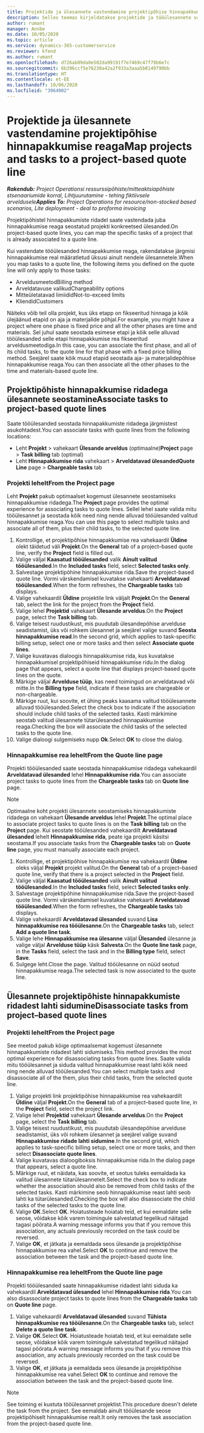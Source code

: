 ```yaml
---
title: Projektide ja ülesannete vastendamine projektipõhise hinnapakkumise reaga
description: Selles teemas kirjeldatakse projektide ja tööülesannete vastendamist projektipõhise tööülesande reaga.
author: rumant
manager: Annbe
ms.date: 10/05/2020
ms.topic: article
ms.service: dynamics-365-customerservice
ms.reviewer: kfend
ms.author: rumant
ms.openlocfilehash: d726ab09da0e502da99191f7e7469c47f79b6e7c
ms.sourcegitcommit: 6b396ccf5e76230a42a2f933a3aaa5b8149790bb
ms.translationtype: HT
ms.contentlocale: et-EE
ms.lasthandoff: 10/06/2020
ms.locfileid: "3964902"
---
```

# <a name="map-projects-and-tasks-to-a-project-based-quote-line"></a><span data-ttu-id="c8fe6-103">Projektide ja ülesannete vastendamine projektipõhise hinnapakkumise reaga</span><span class="sxs-lookup"><span data-stu-id="c8fe6-103">Map projects and tasks to a project-based quote line</span></span>

<span data-ttu-id="c8fe6-104">_**Rakendub:** Project Operationsi ressurssipõhiste/mitteaktsiapõhiste stsenaariumide korral,  Lihtjuurutamine - tehing fiktiivsele arveldusele_</span><span class="sxs-lookup"><span data-stu-id="c8fe6-104">_**Applies To:** Project Operations for resource/non-stocked based scenarios, Lite deployment - deal to proforma invoicing_</span></span>

<span data-ttu-id="c8fe6-105">Projektipõhistel hinnapakkumiste ridadel saate vastendada juba hinnapakkumise reaga seostatud projekti konkreetsed ülesanded.</span><span class="sxs-lookup"><span data-stu-id="c8fe6-105">On project-based quote lines, you can map the specific tasks of a project that is already associated to a quote line.</span></span>

<span data-ttu-id="c8fe6-106">Kui vastendate tööülesanded hinnapakkumise reaga, rakendatakse järgmisi hinnapakkumise real määratletud üksusi ainult nendele ülesannetele.</span><span class="sxs-lookup"><span data-stu-id="c8fe6-106">When you map tasks to a quote line, the following items you defined on the quote line will only apply to those tasks:</span></span>

- <span data-ttu-id="c8fe6-107">Arveldusmeetod</span><span class="sxs-lookup"><span data-stu-id="c8fe6-107">Billing method</span></span>
- <span data-ttu-id="c8fe6-108">Arveldatavuse valikud</span><span class="sxs-lookup"><span data-stu-id="c8fe6-108">Chargeability options</span></span>
- <span data-ttu-id="c8fe6-109">Mitteületatavad limiidid</span><span class="sxs-lookup"><span data-stu-id="c8fe6-109">Not-to-exceed limits</span></span>
- <span data-ttu-id="c8fe6-110">Kliendid</span><span class="sxs-lookup"><span data-stu-id="c8fe6-110">Customers</span></span>

<span data-ttu-id="c8fe6-111">Näiteks võib teil olla projekt, kus üks etapp on fikseeritud hinnaga ja kõik ülejäänud etapid on aja ja materjalide põhjal.</span><span class="sxs-lookup"><span data-stu-id="c8fe6-111">For example, you might have a project where one phase is fixed price and all the other phases are time and materials.</span></span> <span data-ttu-id="c8fe6-112">Sel juhul saate seostada esimese etapi ja kõik selle alluvad tööülesanded selle etapi hinnapakkumise rea fikseeritud arveldusmeetodiga.</span><span class="sxs-lookup"><span data-stu-id="c8fe6-112">In this case, you can associate the first phase, and all of its child tasks, to the quote line for that phase with a fixed price billing method.</span></span> <span data-ttu-id="c8fe6-113">Seejärel saate kõik muud etapid seostada aja- ja materjalidepõhise hinnapakkumise reaga.</span><span class="sxs-lookup"><span data-stu-id="c8fe6-113">You can then associate all the other phases to the time and materials-based quote line.</span></span>

## <a name="associate-tasks-to-project-based-quote-lines"></a><span data-ttu-id="c8fe6-114">Projektipõhiste hinnapakkumise ridadega ülesannete seostamine</span><span class="sxs-lookup"><span data-stu-id="c8fe6-114">Associate tasks to project-based quote lines</span></span>

<span data-ttu-id="c8fe6-115">Saate tööülesanded seostada hinnapakkumiste ridadega järgmistest asukohtadest.</span><span class="sxs-lookup"><span data-stu-id="c8fe6-115">You can associate tasks with quote lines from the following locations:</span></span>

- <span data-ttu-id="c8fe6-116">Leht **Projekt** > vahekaart **Ülesande arveldus** (optimaalne)</span><span class="sxs-lookup"><span data-stu-id="c8fe6-116">**Project** page > **Task billing** tab (optimal)</span></span>
- <span data-ttu-id="c8fe6-117">Leht **Hinnapakkumise rida** vahekaart > **Arveldatavad ülesanded**</span><span class="sxs-lookup"><span data-stu-id="c8fe6-117">**Quote Line** page > **Chargeable tasks** tab</span></span> 

### <a name="from-the-project-page"></a><span data-ttu-id="c8fe6-118">Projekti lehelt</span><span class="sxs-lookup"><span data-stu-id="c8fe6-118">From the Project page</span></span>

<span data-ttu-id="c8fe6-119">Leht **Projekt** pakub optimaalset kogemust ülesannete seostamiseks hinnapakkumise ridadega.</span><span class="sxs-lookup"><span data-stu-id="c8fe6-119">The **Project** page provides the optimal experience for associating tasks to quote lines.</span></span> <span data-ttu-id="c8fe6-120">Sellel lehel saate valida mitu tööülesannet ja seostada kõik need ning nende alluvad tööülesanded valitud hinnapakkumise reaga.</span><span class="sxs-lookup"><span data-stu-id="c8fe6-120">You can use this page to select multiple tasks and associate all of them, plus their child tasks, to the selected quote line.</span></span>

1. <span data-ttu-id="c8fe6-121">Kontrollige, et projektipõhise hinnapakkumise rea vahekaardil **Üldine** olekt täidetud väli **Projekt**.</span><span class="sxs-lookup"><span data-stu-id="c8fe6-121">On the **General** tab of a project–based quote line, verify the **Project** field is filled out.</span></span>
2. <span data-ttu-id="c8fe6-122">Valige väljal **Kaasatud tööülesanded** valik **Ainult valitud tööülesanded**.</span><span class="sxs-lookup"><span data-stu-id="c8fe6-122">In the **Included tasks** field, select **Selected tasks only**.</span></span>
3. <span data-ttu-id="c8fe6-123">Salvestage projektipõhine hinnapakkumise rida.</span><span class="sxs-lookup"><span data-stu-id="c8fe6-123">Save the project-based quote line.</span></span> <span data-ttu-id="c8fe6-124">Vormi värskendamisel kuvatakse vahekaarti **Arveldatavad tööülesanded**.</span><span class="sxs-lookup"><span data-stu-id="c8fe6-124">When the form refreshes, the **Chargeable tasks** tab displays.</span></span>
4. <span data-ttu-id="c8fe6-125">Valige vahekaardil **Üldine** projektile link väljalt **Projekt**.</span><span class="sxs-lookup"><span data-stu-id="c8fe6-125">On the **General** tab, select the link for the project from the **Project** field.</span></span>
5. <span data-ttu-id="c8fe6-126">Valige lehel **Projektid** vahekaart **Ülesande arveldus**.</span><span class="sxs-lookup"><span data-stu-id="c8fe6-126">On the **Project** page, select the **Task billing** tab.</span></span>
6. <span data-ttu-id="c8fe6-127">Valige teisest ruudustikust, mis puudutab ülesandepõhise arvelduse seadistamist, üks või rohkem ülesannet ja seejärel valige suvand **Seosta hinnapakkumise read**.</span><span class="sxs-lookup"><span data-stu-id="c8fe6-127">In the second grid, which applies to task-specific billing setup, select one or more tasks and then select **Associate quote lines**.</span></span>
7. <span data-ttu-id="c8fe6-128">Valige kuvatavas dialoogis hinnapakkumise rida, kus kuvatakse hinnapakkumisel projektipõhiseid hinnapakkumise ridu.</span><span class="sxs-lookup"><span data-stu-id="c8fe6-128">In the dialog page that appears, select a quote line that displays project-based quote lines on the quote.</span></span>
8. <span data-ttu-id="c8fe6-129">Märkige väljal **Arvelduse tüüp**, kas need toimingud on arveldatavad või mitte.</span><span class="sxs-lookup"><span data-stu-id="c8fe6-129">In the **Billing type** field, indicate if these tasks are chargeable or non-chargeable.</span></span>
9. <span data-ttu-id="c8fe6-130">Märkige ruut, kui soovite, et ühing peaks kaasama valitud tööülesannete alluvad tööülesanded.</span><span class="sxs-lookup"><span data-stu-id="c8fe6-130">Select the check box to indicate if the association should include child tasks of the selected tasks.</span></span> <span data-ttu-id="c8fe6-131">Kasti märkimine seostab valitud ülesannete tütarülesanded hinnapakkumise reaga.</span><span class="sxs-lookup"><span data-stu-id="c8fe6-131">Checking the box will associate the child tasks of the selected tasks to the quote line.</span></span>
10. <span data-ttu-id="c8fe6-132">Valige dialoogi sulgemiseks nupp **Ok**.</span><span class="sxs-lookup"><span data-stu-id="c8fe6-132">Select **OK** to close the dialog.</span></span>

### <a name="from-the-quote-line-page"></a><span data-ttu-id="c8fe6-133">Hinnapakkumise rea lehelt</span><span class="sxs-lookup"><span data-stu-id="c8fe6-133">From the Quote line page</span></span>

<span data-ttu-id="c8fe6-134">Projekti tööülesanded saate seostada hinnapakkumise ridadega vahekaardil **Arveldatavad ülesanded** lehel **Hinnapakkumise rida**.</span><span class="sxs-lookup"><span data-stu-id="c8fe6-134">You can associate project tasks to quote lines from the **Chargeable tasks** tab on **Quote line** page.</span></span>

>[!NOTE]
><span data-ttu-id="c8fe6-135">Optimaalne koht projekti ülesannete seostamiseks hinnapakkumiste ridadega on vahekaart **Ülesande arveldus** lehel **Projekt**.</span><span class="sxs-lookup"><span data-stu-id="c8fe6-135">The optimal place to associate project tasks to quote lines is on the **Task billing** tab on the **Project** page.</span></span> <span data-ttu-id="c8fe6-136">Kui seostate tööülesanded vahekaardilt **Arveldatavad ülesanded** lehelt **Hinnapakkumise rida**, peate iga projekti käsitsi seostama.</span><span class="sxs-lookup"><span data-stu-id="c8fe6-136">If you associate tasks from the **Chargeable tasks** tab on **Quote line** page, you must manually associate each project.</span></span>

1. <span data-ttu-id="c8fe6-137">Kontrollige, et projektipõhise hinnapakkumise rea vahekaardil **Üldine** oleks väljal **Projekt** projekt valitud.</span><span class="sxs-lookup"><span data-stu-id="c8fe6-137">On the **General** tab of a project–based quote line, verify that there is a project selected in the **Project** field.</span></span>
2. <span data-ttu-id="c8fe6-138">Valige väljal **Kaasatud tööülesanded** valik **Ainult valitud tööülesanded**.</span><span class="sxs-lookup"><span data-stu-id="c8fe6-138">In the **Included tasks** field, select **Selected tasks only**.</span></span>
3. <span data-ttu-id="c8fe6-139">Salvestage projektipõhine hinnapakkumise rida.</span><span class="sxs-lookup"><span data-stu-id="c8fe6-139">Save the project-based quote line.</span></span> <span data-ttu-id="c8fe6-140">Vormi värskendamisel kuvatakse vahekaarti **Arveldatavad tööülesanded**.</span><span class="sxs-lookup"><span data-stu-id="c8fe6-140">When the form refreshes, the **Chargeable tasks** tab displays.</span></span>
4. <span data-ttu-id="c8fe6-141">Valige vahekaardil **Arveldatavad ülesanded** suvand **Lisa hinnapakkumise rea tööülesanne**.</span><span class="sxs-lookup"><span data-stu-id="c8fe6-141">On the **Chargeable tasks** tab, select **Add a quote line task**.</span></span>
5. <span data-ttu-id="c8fe6-142">Valige lehe **Hinnapakkumise rea ülesanne** väljal **Ülesanded** ülesanne ja valige väljal **Arvelduse tüüp** käsk **Salvesta**.</span><span class="sxs-lookup"><span data-stu-id="c8fe6-142">On the **Quote line task** page, in the **Tasks** field, select the task and in the **Billing type** field, select **Save**.</span></span> 
6. <span data-ttu-id="c8fe6-143">Sulgege leht.</span><span class="sxs-lookup"><span data-stu-id="c8fe6-143">Close the page.</span></span> <span data-ttu-id="c8fe6-144">Valitud tööülesanne on nüüd seotud hinnapakkumise reaga.</span><span class="sxs-lookup"><span data-stu-id="c8fe6-144">The selected task is now associated to the quote line.</span></span>

## <a name="disassociate-tasks-from-projectbased-quote-lines"></a><span data-ttu-id="c8fe6-145">Ülesannete projektipõhiste hinnapakkumiste ridadest lahti sidumine</span><span class="sxs-lookup"><span data-stu-id="c8fe6-145">Disassociate tasks from project–based quote lines</span></span>

### <a name="from-the-project-page"></a><span data-ttu-id="c8fe6-146">Projekti lehelt</span><span class="sxs-lookup"><span data-stu-id="c8fe6-146">From the Project page</span></span>

<span data-ttu-id="c8fe6-147">See meetod pakub kõige optimaalsemat kogemust ülesannete hinnapakkumiste ridadest lahti sidumiseks.</span><span class="sxs-lookup"><span data-stu-id="c8fe6-147">This method provides the most optimal experience for disassociating tasks from quote lines.</span></span> <span data-ttu-id="c8fe6-148">Saate valida mitu tööülesannet ja siduda valitud hinnapakkumise reast lahti kõik need ning nende alluvad tööülesanded.</span><span class="sxs-lookup"><span data-stu-id="c8fe6-148">You can select multiple tasks and disassociate all of the them, plus their child tasks, from the selected quote line.</span></span>

1. <span data-ttu-id="c8fe6-149">Valige projekti link projektipõhise hinnapakkumise rea vahekaardilt **Üldine** väljal **Projekt**.</span><span class="sxs-lookup"><span data-stu-id="c8fe6-149">On the **General** tab of a project–based quote line, in the **Project** field, select the project link.</span></span>
2. <span data-ttu-id="c8fe6-150">Valige lehel **Projektid** vahekaart **Ülesande arveldus**.</span><span class="sxs-lookup"><span data-stu-id="c8fe6-150">On the **Project** page, select the **Task billing** tab.</span></span>
3. <span data-ttu-id="c8fe6-151">Valige teisest ruudustikust, mis puudutab ülesandepõhise arvelduse seadistamist, üks või rohkem ülesannet ja seejärel valige suvand **Hinnapakkumise ridade lahti sidumine**.</span><span class="sxs-lookup"><span data-stu-id="c8fe6-151">In the second grid, which applies to task-specific billing setup, select one or more tasks, and then select **Disassociate quote lines**.</span></span>
4. <span data-ttu-id="c8fe6-152">Valige kuvatavas dialoogiboksis hinnapakkumise rida.</span><span class="sxs-lookup"><span data-stu-id="c8fe6-152">In the dialog page that appears, select a quote line.</span></span>
5. <span data-ttu-id="c8fe6-153">Märkige ruut, et näidata, kas soovite, et seotus tuleks eemaldada ka valitud ülesannete tütarülesannetelt.</span><span class="sxs-lookup"><span data-stu-id="c8fe6-153">Select the check box to indicate whether the association should also be removed from child tasks of the selected tasks.</span></span> <span data-ttu-id="c8fe6-154">Kasti märkimine seob hinnapakkumise reast lahti seob lahti ka tütarülesanded.</span><span class="sxs-lookup"><span data-stu-id="c8fe6-154">Checking the box will also disassociate the child tasks of the selected tasks to the quote line.</span></span>
6. <span data-ttu-id="c8fe6-155">Valige **OK**.</span><span class="sxs-lookup"><span data-stu-id="c8fe6-155">Select **OK**.</span></span> <span data-ttu-id="c8fe6-156">Hoiatusteade hoiatab teid, et kui eemaldate selle seose, võidakse kõik varem toimingule salvestatud tegelikud näitajad tagasi pöörata.</span><span class="sxs-lookup"><span data-stu-id="c8fe6-156">A warning message informs you that if you remove this association, any actuals previously recorded on the task could be reversed.</span></span> 
7. <span data-ttu-id="c8fe6-157">Valige **OK**, et jätkata ja eemaldada seos ülesande ja projektipõhise hinnapakkumise rea vahel.</span><span class="sxs-lookup"><span data-stu-id="c8fe6-157">Select **OK** to continue and remove the association between the task and the project-based quote line.</span></span>

### <a name="from-the-quote-line-page"></a><span data-ttu-id="c8fe6-158">Hinnapakkumise rea lehelt</span><span class="sxs-lookup"><span data-stu-id="c8fe6-158">From the Quote line page</span></span>

<span data-ttu-id="c8fe6-159">Projekti tööülesanded saate hinnapakkumise ridadest lahti siduda ka vahekaardil **Arveldatavad ülesanded** lehel **Hinnapakkumise rida**.</span><span class="sxs-lookup"><span data-stu-id="c8fe6-159">You can also disassociate project tasks to quote lines from the **Chargeable tasks** tab on **Quote line** page.</span></span>

1. <span data-ttu-id="c8fe6-160">Valige vahekaardil **Arveldatavad ülesanded** suvand **Tühista hinnapakkumise rea tööülesanne**.</span><span class="sxs-lookup"><span data-stu-id="c8fe6-160">On the **Chargeable tasks** tab, select **Delete a quote line task**.</span></span>
2. <span data-ttu-id="c8fe6-161">Valige **OK**.</span><span class="sxs-lookup"><span data-stu-id="c8fe6-161">Select **OK**.</span></span> <span data-ttu-id="c8fe6-162">Hoiatusteade hoiatab teid, et kui eemaldate selle seose, võidakse kõik varem toimingule salvestatud tegelikud näitajad tagasi pöörata.</span><span class="sxs-lookup"><span data-stu-id="c8fe6-162">A warning message informs you that if you remove this association, any actuals previously recorded on the task could be reversed.</span></span> 
3. <span data-ttu-id="c8fe6-163">Valige **OK**, et jätkata ja eemaldada seos ülesande ja projektipõhise hinnapakkumise rea vahel.</span><span class="sxs-lookup"><span data-stu-id="c8fe6-163">Select **OK** to continue and remove the association between the task and the project-based quote line.</span></span>

>[!NOTE]
> <span data-ttu-id="c8fe6-164">See toiming ei kustuta tööülesannet projektist.</span><span class="sxs-lookup"><span data-stu-id="c8fe6-164">This procedure doesn't delete the task from the project.</span></span> <span data-ttu-id="c8fe6-165">See eemaldab ainult tööülesande seose projektipõhiselt hinnapakkumise realt.</span><span class="sxs-lookup"><span data-stu-id="c8fe6-165">It only removes the task association from the project-based quote line.</span></span>
